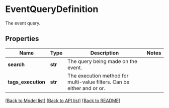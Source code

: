 # EventQueryDefinition

The event query.

## Properties
Name | Type | Description | Notes
------------ | ------------- | ------------- | -------------
**search** | **str** | The query being made on the event. | 
**tags_execution** | **str** | The execution method for multi-value filters. Can be either and or or. | 

[[Back to Model list]](README.md#documentation-for-models) [[Back to API list]](README.md#documentation-for-api-endpoints) [[Back to README]](README.md)


